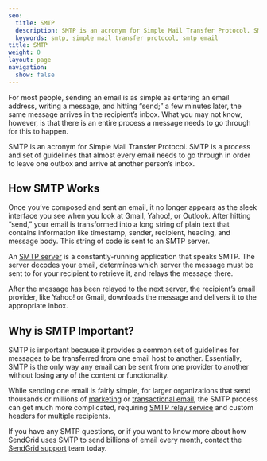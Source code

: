 ```yaml
---
seo:
  title: SMTP
  description: SMTP is an acronym for Simple Mail Transfer Protocol. SMTP is a process and set of guidelines for sending email.
  keywords: smtp, simple mail transfer protocol, smtp email
title: SMTP
weight: 0
layout: page
navigation:
  show: false
---
```


For most people, sending an email is as simple as entering an email address, writing a message, and hitting “send;” a few minutes later, the same message arrives in the recipient’s inbox. What you may not know, however, is that there is an entire process a message needs to go through for this to happen.

SMTP is an acronym for Simple Mail Transfer Protocol. SMTP is a process and set of guidelines that almost every email needs to go through in order to leave one outbox and arrive at another person’s inbox.

## 	How SMTP Works
 	
Once you’ve composed and sent an email, it no longer appears as the sleek interface you see when you look at Gmail, Yahoo!, or Outlook. After hitting “send,” your email is transformed into a long string of plain text that contains information like timestamp, sender, recipient, heading, and message body. This string of code is sent to an SMTP server.

An [SMTP server]({{root_url}}/glossary/smtp-server.html) is a constantly-running application that speaks SMTP. The server decodes your email, determines which server the message must be sent to for your recipient to retrieve it, and relays the message there.

After the message has been relayed to the next server, the recipient’s email provider, like Yahoo! or Gmail, downloads the message and delivers it to the appropriate inbox.

## 	Why is SMTP Important?
 	
SMTP is important because it provides a common set of guidelines for messages to be transferred from one email host to another. Essentially, SMTP is the only way any email can be sent from one provider to another without losing any of the content or functionality.

While sending one email is fairly simple, for larger organizations that send thousands or millions of [marketing]({{site.site_url}}/email-marketing) or [transactional email]({{site.site_url}}/transactional-email), the SMTP process can get much more complicated, requiring [SMTP relay service]({{site.blog_url}}/smtp-relay-service-basics/) and custom headers for multiple recipients.

If you have any SMTP questions, or if you want to know more about how SendGrid uses SMTP to send billions of email every month, contact the [SendGrid support]({{site.support_url}}/hc/en-us) team today.
